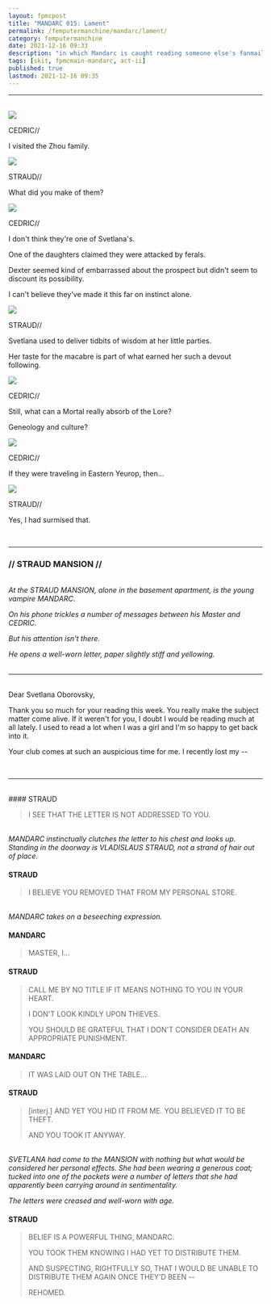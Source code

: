 ```yaml
---
layout: fpmcpost
title: "MANDARC 015: Lament"
permalink: /femputermanchine/mandarc/lament/
category: femputermanchine
date: 2021-12-16 09:33
description: "in which Mandarc is caught reading someone else's fanmail"
tags: [skit, fpmcmain-mandarc, act-ii]
published: true
lastmod: 2021-12-16 09:35
---
```

[//]: # ( 12/16/21  -added)

*****
<br>
<div class="chat-box">
<img src="{{ site.url }}/assets/tb/cedric.jpg" class="chat-portrait" />
<p class="ppl-sez">CEDRIC//</p>
<p class="ppl-sez">I visited the Zhou family.</p>
</div>

<div class="chat-box">
<img src="{{ site.url }}/assets/tb/straud-tb-fine.jpg" class="chat-portrait" />
<p class="ppl-sez">STRAUD//</p>
<p class="ppl-sez">What did you make of them?</p>
</div>

<div class="chat-box">
<img src="{{ site.url }}/assets/tb/cedric.jpg" class="chat-portrait" />
<p class="ppl-sez">CEDRIC//</p>
<p class="ppl-sez">I don't think they're one of Svetlana's.</p>
<p class="ppl-sez">One of the daughters claimed they were attacked by ferals.</p>
<p class="ppl-sez">Dexter seemed kind of embarrassed about the prospect but didn't seem to discount its possibility.</p>
<p class="ppl-sez">I can't believe they've made it this far on instinct alone.</p>
</div>

<div class="chat-box">
<img src="{{ site.url }}/assets/tb/straud-tb-fine.jpg" class="chat-portrait" />
<p class="ppl-sez">STRAUD//</p>
<p class="ppl-sez">Svetlana used to deliver tidbits of wisdom at her little parties.</p>
<p class="ppl-sez">Her taste for the macabre is part of what earned her such a devout following.</p>
</div>

<div class="chat-box">
<img src="{{ site.url }}/assets/tb/cedric.jpg" class="chat-portrait" />
<p class="ppl-sez">CEDRIC//</p>
<p class="ppl-sez">Still, what can a Mortal really absorb of the Lore?</p>
<p class="ppl-sez">Geneology and culture?</p>
</div>

<div class="chat-box">
<img src="{{ site.url }}/assets/tb/cedric.jpg" class="chat-portrait" />
<p class="ppl-sez">CEDRIC//</p>
<p class="ppl-sez">If they were traveling in Eastern Yeurop, then...</p>
</div>

<div class="chat-box">
<img src="{{ site.url }}/assets/tb/straud-tb-fine.jpg" class="chat-portrait" />
<p class="ppl-sez">STRAUD//</p>
<p class="ppl-sez">Yes, I had surmised that.</p>
</div>
<br>

*****
### // STRAUD MANSION //

<BR><I>At the STRAUD MANSION, alone in the basement apartment, is the young vampire MANDARC.</i>

<i>On his phone trickles a number of messages between his Master and CEDRIC.</i>

<i>But his attention isn't there.</i>

<i>He opens a well-worn letter, paper slightly stiff and yellowing.</i>
<br><br>

*****
<br>Dear Svetlana Oborovsky,

Thank you so much for your reading this week. You really make the subject matter come alive. If it weren't for you, I doubt I would be reading much at all lately. I used to read a lot when I was a girl and I'm so happy to get back into it.

Your club comes at such an auspicious time for me. I recently lost my --

<br>

*****
<br>
#### STRAUD

> I SEE THAT THE LETTER IS NOT ADDRESSED TO YOU.

<br><i>MANDARC instinctually clutches the letter to his chest and looks up. Standing in the doorway is VLADISLAUS STRAUD, not a strand of hair out of place.</i>

#### STRAUD

> I BELIEVE YOU REMOVED THAT FROM MY PERSONAL STORE.

<BR><I>MANDARC takes on a beseeching expression.</i>

#### MANDARC

> MASTER, I...

#### STRAUD

> CALL ME BY NO TITLE IF IT MEANS NOTHING TO YOU IN YOUR HEART.
> 
> I DON'T LOOK KINDLY UPON THIEVES.
> 
> YOU SHOULD BE GRATEFUL THAT I DON'T CONSIDER DEATH AN APPROPRIATE PUNISHMENT.

#### MANDARC

> IT WAS LAID OUT ON THE TABLE...

#### STRAUD

> [interj.] AND YET YOU HID IT FROM ME. YOU BELIEVED IT TO BE THEFT.
> 
> AND YOU TOOK IT ANYWAY.

<BR><I>SVETLANA had come to the MANSION with nothing but what would be considered her personal effects. She had been wearing a generous coat; tucked into one of the pockets were a number of letters that she had apparently been carrying around in sentimentality. </i>

<i>The letters were creased and well-worn with age.</i>

#### STRAUD

> BELIEF IS A POWERFUL THING, MANDARC.
> 
> YOU TOOK THEM KNOWING I HAD YET TO DISTRIBUTE THEM.
> 
> AND SUSPECTING, RIGHTFULLY SO, THAT I WOULD BE UNABLE TO DISTRIBUTE THEM AGAIN ONCE THEY'D BEEN --
> 
> REHOMED.


